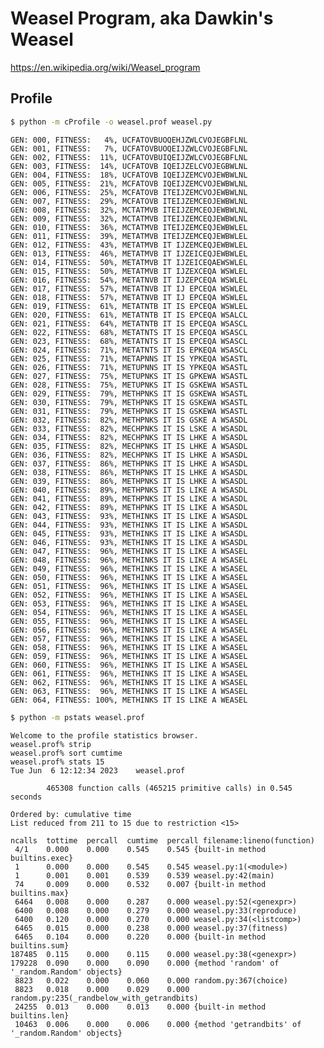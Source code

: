 # Weasel Program, aka Dawkin's Weasel

https://en.wikipedia.org/wiki/Weasel_program

## Profile

```bash
$ python -m cProfile -o weasel.prof weasel.py
```

    GEN: 000, FITNESS:   4%, UCFATOVBUOQEHJZWLCVOJEGBFLNL
    GEN: 001, FITNESS:   7%, UCFATOVBUOQEIJZWLCVOJEGBFLNL
    GEN: 002, FITNESS:  11%, UCFATOVBUIQEIJZWLCVOJEGBFLNL
    GEN: 003, FITNESS:  14%, UCFATOVB IQEIJZELCVOJEGBWLNL
    GEN: 004, FITNESS:  18%, UCFATOVB IQEIJZEMCVOJEWBWLNL
    GEN: 005, FITNESS:  21%, MCFATOVB IQEIJZEMCVOJEWBWLNL
    GEN: 006, FITNESS:  25%, MCFATOVB ITEIJZEMCVOJEWBWLNL
    GEN: 007, FITNESS:  29%, MCFATOVB ITEIJZEMCEOJEWBWLNL
    GEN: 008, FITNESS:  32%, MCTATMVB ITEIJZEMCEOJEWBWLNL
    GEN: 009, FITNESS:  32%, MCTATMVB ITEIJZEMCEQJEWBWLNL
    GEN: 010, FITNESS:  36%, MCTATMVB ITEIJZEMCEQJEWBWLEL
    GEN: 011, FITNESS:  39%, METATMVB ITEIJZEMCEQJEWBWLEL
    GEN: 012, FITNESS:  43%, METATMVB IT IJZEMCEQJEWBWLEL
    GEN: 013, FITNESS:  46%, METATMVB IT IJZEICEQJEWBWLEL
    GEN: 014, FITNESS:  50%, METATMVB IT IJZEICEQAEWSWLEL
    GEN: 015, FITNESS:  50%, METATMVB IT IJZEXCEQA WSWLEL
    GEN: 016, FITNESS:  54%, METATNVB IT IJZEPCEQA WSWLEL
    GEN: 017, FITNESS:  57%, METATNVB IT IJ EPCEQA WSWLEL
    GEN: 018, FITNESS:  57%, METATNVB IT IJ EPCEQA WSWLEL
    GEN: 019, FITNESS:  61%, METATNTB IT IS EPCEQA WSWLEL
    GEN: 020, FITNESS:  61%, METATNTB IT IS EPCEQA WSALCL
    GEN: 021, FITNESS:  64%, METATNTB IT IS EPCEQA WSASCL
    GEN: 022, FITNESS:  68%, METATNTS IT IS EPCEQA WSASCL
    GEN: 023, FITNESS:  68%, METATNTS IT IS EPCEQA WSASCL
    GEN: 024, FITNESS:  71%, METATNTS IT IS EPKEQA WSASCL
    GEN: 025, FITNESS:  71%, METAPNNS IT IS YPKEQA WSASTL
    GEN: 026, FITNESS:  71%, METUPNNS IT IS YPKEQA WSASTL
    GEN: 027, FITNESS:  75%, METUPNKS IT IS GPKEWA WSASTL
    GEN: 028, FITNESS:  75%, METUPNKS IT IS GSKEWA WSASTL
    GEN: 029, FITNESS:  79%, METHPNKS IT IS GSKEWA WSASTL
    GEN: 030, FITNESS:  79%, METHPNKS IT IS GSKEWA WSASTL
    GEN: 031, FITNESS:  79%, METHPNKS IT IS GSKEWA WSASTL
    GEN: 032, FITNESS:  82%, METHPNKS IT IS GSKE A WSASDL
    GEN: 033, FITNESS:  82%, MECHPNKS IT IS LSKE A WSASDL
    GEN: 034, FITNESS:  82%, MECHPNKS IT IS LHKE A WSASDL
    GEN: 035, FITNESS:  82%, MECHPNKS IT IS LHKE A WSASDL
    GEN: 036, FITNESS:  82%, MECHPNKS IT IS LHKE A WSASDL
    GEN: 037, FITNESS:  86%, METHPNKS IT IS LHKE A WSASDL
    GEN: 038, FITNESS:  86%, METHPNKS IT IS LHKE A WSASDL
    GEN: 039, FITNESS:  86%, METHPNKS IT IS LHKE A WSASDL
    GEN: 040, FITNESS:  89%, METHPNKS IT IS LIKE A WSASDL
    GEN: 041, FITNESS:  89%, METHPNKS IT IS LIKE A WSASDL
    GEN: 042, FITNESS:  89%, METHPNKS IT IS LIKE A WSASDL
    GEN: 043, FITNESS:  93%, METHINKS IT IS LIKE A WSASDL
    GEN: 044, FITNESS:  93%, METHINKS IT IS LIKE A WSASDL
    GEN: 045, FITNESS:  93%, METHINKS IT IS LIKE A WSASDL
    GEN: 046, FITNESS:  93%, METHINKS IT IS LIKE A WSASDL
    GEN: 047, FITNESS:  96%, METHINKS IT IS LIKE A WSASEL
    GEN: 048, FITNESS:  96%, METHINKS IT IS LIKE A WSASEL
    GEN: 049, FITNESS:  96%, METHINKS IT IS LIKE A WSASEL
    GEN: 050, FITNESS:  96%, METHINKS IT IS LIKE A WSASEL
    GEN: 051, FITNESS:  96%, METHINKS IT IS LIKE A WSASEL
    GEN: 052, FITNESS:  96%, METHINKS IT IS LIKE A WSASEL
    GEN: 053, FITNESS:  96%, METHINKS IT IS LIKE A WSASEL
    GEN: 054, FITNESS:  96%, METHINKS IT IS LIKE A WSASEL
    GEN: 055, FITNESS:  96%, METHINKS IT IS LIKE A WSASEL
    GEN: 056, FITNESS:  96%, METHINKS IT IS LIKE A WSASEL
    GEN: 057, FITNESS:  96%, METHINKS IT IS LIKE A WSASEL
    GEN: 058, FITNESS:  96%, METHINKS IT IS LIKE A WSASEL
    GEN: 059, FITNESS:  96%, METHINKS IT IS LIKE A WSASEL
    GEN: 060, FITNESS:  96%, METHINKS IT IS LIKE A WSASEL
    GEN: 061, FITNESS:  96%, METHINKS IT IS LIKE A WSASEL
    GEN: 062, FITNESS:  96%, METHINKS IT IS LIKE A WSASEL
    GEN: 063, FITNESS:  96%, METHINKS IT IS LIKE A WSASEL
    GEN: 064, FITNESS: 100%, METHINKS IT IS LIKE A WEASEL

```bash
$ python -m pstats weasel.prof
```

    Welcome to the profile statistics browser.
    weasel.prof% strip
    weasel.prof% sort cumtime
    weasel.prof% stats 15
    Tue Jun  6 12:12:34 2023    weasel.prof

            465308 function calls (465215 primitive calls) in 0.545 seconds

    Ordered by: cumulative time
    List reduced from 211 to 15 due to restriction <15>

    ncalls  tottime  percall  cumtime  percall filename:lineno(function)
     4/1    0.000    0.000    0.545    0.545 {built-in method builtins.exec}
     1      0.000    0.000    0.545    0.545 weasel.py:1(<module>)
     1      0.001    0.001    0.539    0.539 weasel.py:42(main)
     74     0.009    0.000    0.532    0.007 {built-in method builtins.max}
     6464   0.008    0.000    0.287    0.000 weasel.py:52(<genexpr>)
     6400   0.008    0.000    0.279    0.000 weasel.py:33(reproduce)
     6400   0.120    0.000    0.270    0.000 weasel.py:34(<listcomp>)
     6465   0.015    0.000    0.238    0.000 weasel.py:37(fitness)
     6465   0.104    0.000    0.220    0.000 {built-in method builtins.sum}
    187485  0.115    0.000    0.115    0.000 weasel.py:38(<genexpr>)
    179228  0.090    0.000    0.090    0.000 {method 'random' of '_random.Random' objects}
     8823   0.022    0.000    0.060    0.000 random.py:367(choice)
     8823   0.018    0.000    0.029    0.000 random.py:235(_randbelow_with_getrandbits)
     24255  0.013    0.000    0.013    0.000 {built-in method builtins.len}
     10463  0.006    0.000    0.006    0.000 {method 'getrandbits' of '_random.Random' objects}
